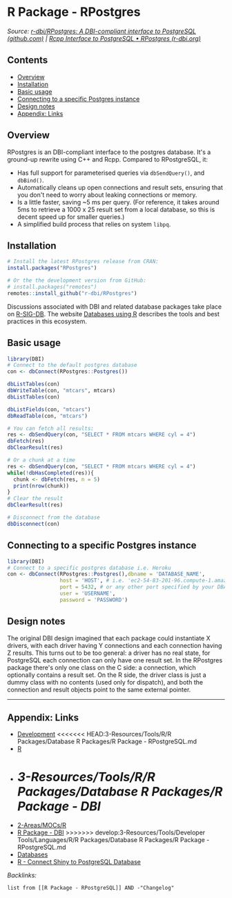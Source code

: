# R Package - RPostgres

*Source: [r-dbi/RPostgres: A DBI-compliant interface to PostgreSQL (github.com)](https://github.com/r-dbi/RPostgres) | [Rcpp Interface to PostgreSQL • RPostgres (r-dbi.org)](https://rpostgres.r-dbi.org/)*

## Contents

* [Overview](R%20Package%20-%20RPostgreSQL.md#overview)
* [Installation](R%20Package%20-%20RPostgreSQL.md#installation)
* [Basic usage](R%20Package%20-%20RPostgreSQL.md#basic-usage)
* [Connecting to a specific Postgres instance](R%20Package%20-%20RPostgreSQL.md#connecting-to-a-specific-postgres-instance)
* [Design notes](R%20Package%20-%20RPostgreSQL.md#design-notes)
* [Appendix: Links](R%20Package%20-%20RPostgreSQL.md#appendix-links)

## Overview

RPostgres is an DBI-compliant interface to the postgres database. It's a ground-up rewrite using C++ and Rcpp. Compared to RPostgreSQL, it:

* Has full support for parameterised queries via `dbSendQuery()`, and `dbBind()`.
* Automatically cleans up open connections and result sets, ensuring that you don't need to worry about leaking connections or memory.
* Is a little faster, saving ~5 ms per query. (For reference, it takes around 5ms to retrieve a 1000 x 25 result set from a local database, so this is decent speed up for smaller queries.)
* A simplified build process that relies on system `libpq`.

## Installation

````R
# Install the latest RPostgres release from CRAN:
install.packages("RPostgres")

# Or the the development version from GitHub:
# install.packages("remotes")
remotes::install_github("r-dbi/RPostgres")
````

Discussions associated with DBI and related database packages take place on [R-SIG-DB](https://stat.ethz.ch/mailman/listinfo/r-sig-db). 
The website [Databases using R](https://db.rstudio.com/) describes the tools and best practices in this ecosystem.

## Basic usage

````R
library(DBI)
# Connect to the default postgres database
con <- dbConnect(RPostgres::Postgres())

dbListTables(con)
dbWriteTable(con, "mtcars", mtcars)
dbListTables(con)

dbListFields(con, "mtcars")
dbReadTable(con, "mtcars")

# You can fetch all results:
res <- dbSendQuery(con, "SELECT * FROM mtcars WHERE cyl = 4")
dbFetch(res)
dbClearResult(res)

# Or a chunk at a time
res <- dbSendQuery(con, "SELECT * FROM mtcars WHERE cyl = 4")
while(!dbHasCompleted(res)){
  chunk <- dbFetch(res, n = 5)
  print(nrow(chunk))
}
# Clear the result
dbClearResult(res)

# Disconnect from the database
dbDisconnect(con)
````

## Connecting to a specific Postgres instance

````R
library(DBI)
# Connect to a specific postgres database i.e. Heroku
con <- dbConnect(RPostgres::Postgres(),dbname = 'DATABASE_NAME', 
                 host = 'HOST', # i.e. 'ec2-54-83-201-96.compute-1.amazonaws.com'
                 port = 5432, # or any other port specified by your DBA
                 user = 'USERNAME',
                 password = 'PASSWORD')

````

## Design notes

The original DBI design imagined that each package could instantiate X drivers, with each driver having Y connections and each connection having Z results. This turns out to be too general: a driver has no real state, for PostgreSQL each connection can only have one result set. In the RPostgres package there's only one class on the C side: a connection, which optionally contains a result set. On the R side, the driver class is just a dummy class with no contents (used only for dispatch), and both the connection and result objects point to the same external pointer.

---

## Appendix: Links

* [Development](../../../../../../../2-Areas/MOCs/Development.md)
  \<\<\<\<\<\<\< HEAD:3-Resources/Tools/R/R Packages/Database R Packages/R Package - RPostgreSQL.md
* [R](../../../../../../../2-Areas/Code/R/R.md)
* *3-Resources/Tools/R/R Packages/Database R Packages/R Package - DBI*
  =======
* [2-Areas/MOCs/R](../../../../../../../2-Areas/MOCs/R.md)
* [R Package - DBI](R%20Package%20-%20DBI.md)
  \>>>>>>> develop:3-Resources/Tools/Developer Tools/Languages/R/R Packages/Database R Packages/R Package - RPostgreSQL.md
* [Databases](../../../../../../../2-Areas/MOCs/Databases.md)
* [R - Connect Shiny to PostgreSQL Database](../../../../../../../0-Slipbox/R%20-%20Connect%20Shiny%20to%20PostgreSQL%20Database.md)

*Backlinks:*

````dataview
list from [[R Package - RPostgreSQL]] AND -"Changelog"
````
